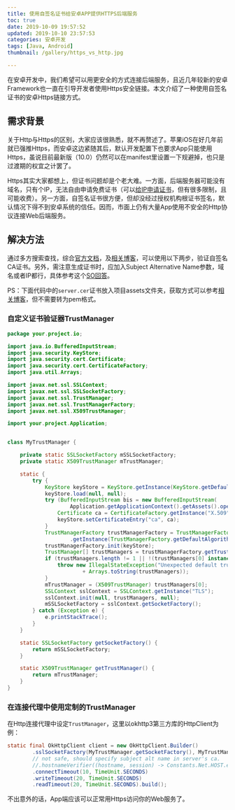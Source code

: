 ```yaml
---
title: 使用自签名证书给安卓APP提供HTTPS后端服务
toc: true
date: 2019-10-09 19:57:52
updated: 2019-10-10 23:57:53
categories: 安卓开发
tags: [Java, Android]
thumbnail: /gallery/https_vs_http.jpg

---
```


在安卓开发中，我们希望可以用更安全的方式连接后端服务，且近几年较新的安卓Framework也一直在引导开发者使用Https安全链接。本文介绍了一种使用自签名证书的安卓Https链接方式。
<!-- more -->

## 需求背景

关于Http与Https的区别，大家应该很熟悉，就不再赘述了。苹果iOS在好几年前就已强推Https，而安卓这边紧随其后，默认开发配置下也要求App只能使用Https，虽说目前最新版（10.0）仍然可以在manifest里设置一下规避掉，也只是过渡期的权宜之计罢了。

Https其实大家都想上，但证书问题却是个老大难。一方面，后端服务器可能没有域名，只有个IP，无法自由申请免费证书（可以[给IP申请证书](https://segmentfault.com/a/1190000018370382)，但有很多限制，且可能收费）。另一方面，自签名证书很方便，但却没经过授权机构根证书签名，默认情况下得不到安卓系统的信任。因而，市面上仍有大量App使用不安全的Http协议连接Web后端服务。

## 解决方法
通过多方搜索查找，综合[官方文档](https://developer.android.com/training/articles/security-ssl#UnknownCa)，及[相关博客](https://jebware.com/blog/?p=340)，可以使用以下两步，验证自签名CA证书。另外，需注意生成证书时，应加入Subject Alternative Name参数，域名或者IP都行，具体参考这个[SO回答](https://stackoverflow.com/a/8744717/8578416)。

PS：下面代码中的`server.cer`证书放入项目assets文件夹，获取方式可以参考[相关博客](https://jebware.com/blog/?p=340)，但不需要转为pem格式。

### 自定义证书验证器TrustManager

``` java
package your.project.io;

import java.io.BufferedInputStream;
import java.security.KeyStore;
import java.security.cert.Certificate;
import java.security.cert.CertificateFactory;
import java.util.Arrays;

import javax.net.ssl.SSLContext;
import javax.net.ssl.SSLSocketFactory;
import javax.net.ssl.TrustManager;
import javax.net.ssl.TrustManagerFactory;
import javax.net.ssl.X509TrustManager;

import your.project.Application;


class MyTrustManager {

    private static SSLSocketFactory mSSLSocketFactory;
    private static X509TrustManager mTrustManager;

    static {
        try {
            KeyStore keyStore = KeyStore.getInstance(KeyStore.getDefaultType());
            keyStore.load(null, null);
            try (BufferedInputStream bis = new BufferedInputStream(
                    Application.getApplicationContext().getAssets().open("ca/server.cer"))) {
                Certificate ca = CertificateFactory.getInstance("X.509").generateCertificate(bis);
                keyStore.setCertificateEntry("ca", ca);
            }
            TrustManagerFactory trustManagerFactory = TrustManagerFactory
                    .getInstance(TrustManagerFactory.getDefaultAlgorithm());
            trustManagerFactory.init(keyStore);
            TrustManager[] trustManagers = trustManagerFactory.getTrustManagers();
            if (trustManagers.length != 1 || !(trustManagers[0] instanceof X509TrustManager)) {
                throw new IllegalStateException("Unexpected default trust managers:"
                        + Arrays.toString(trustManagers));
            }
            mTrustManager = (X509TrustManager) trustManagers[0];
            SSLContext sslContext = SSLContext.getInstance("TLS");
            sslContext.init(null, trustManagers, null);
            mSSLSocketFactory = sslContext.getSocketFactory();
        } catch (Exception e) {
            e.printStackTrace();
        }
    }

    static SSLSocketFactory getSocketFactory() {
        return mSSLSocketFactory;
    }

    static X509TrustManager getTrustManager() {
        return mTrustManager;
    }
}
```

### 在连接代理中使用定制的TrustManager

在Http连接代理中设定`TrustManager`，这里以okhttp3第三方库的HttpClient为例：

``` java
static final OkHttpClient client = new OkHttpClient.Builder()
        .sslSocketFactory(MyTrustManager.getSocketFactory(), MyTrustManager.getTrustManager())
        // not safe, should specify subject alt name in server's ca.
        //.hostnameVerifier((hostname, session) -> Constants.Net.HOST.equals(hostname))
        .connectTimeout(10, TimeUnit.SECONDS)
        .writeTimeout(20, TimeUnit.SECONDS)
        .readTimeout(20, TimeUnit.SECONDS).build();
```

不出意外的话，App端应该可以正常用Https访问你的Web服务了。

